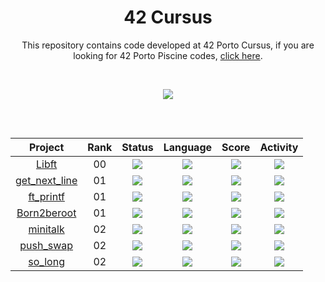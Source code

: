 
<h1 align="center">
	42 Cursus
</h1>

<p align="center">

</p>

<p align="center">
This repository contains code developed at 42 Porto Cursus, if you are looking for 42 Porto Piscine codes, <a href="https://github.com/lbordonal/42-Piscine">click here</a>.
</p>

</br>

<p align="center">
  <img src="https://badge42.vercel.app/api/v2/clacbrcpv01070fkyabnoijyu/stats?cursusId=21&coalitionId=292" />
</p>


##
</br>
<div align="center">

| Project | Rank | Status | Language | Score | Activity |
| :---: | :---: | :---: | :---: | :---: | :---: |
| [Libft](https://github.com/lbordonal/00-Libft) | 00 | <img src="https://img.shields.io/badge/status-done-success?style=flat-square" /> |<img src="https://img.shields.io/github/languages/top/lbordonal/00-Libft?style=flat-square" /> | <img src="https://img.shields.io/badge/score-125%20%2F%20100%20%E2%98%85-9cf?style=flat-square" /> | <img src="https://img.shields.io/github/last-commit/lbordonal/00-Libft?style=flat-square" /> |
| [get_next_line](https://github.com/lbordonal/01-get_next_line) | 01 | <img src="https://img.shields.io/badge/status-done-success?style=flat-square" /> |<img src="https://img.shields.io/github/languages/top/lbordonal/01-get_next_line?style=flat-square" /> | <img src="https://img.shields.io/badge/score-125%20%2F%20100%20%E2%98%85-9cf?style=flat-square" /> | <img src="https://img.shields.io/github/last-commit/lbordonal/01-get_next_line?style=flat-square" /> |
| [ft_printf](https://github.com/lbordonal/01-ft_printf) | 01 | <img src="https://img.shields.io/badge/status-done-success?style=flat-square" /> | <img src="https://img.shields.io/github/languages/top/lbordonal/01-ft_printf?style=flat-square" /> | <img src="https://img.shields.io/badge/score-100%20%2F%20100-success?style=flat-square" /> | <img src="https://img.shields.io/github/last-commit/lbordonal/01-ft_printf?style=flat-square" /> |
| [Born2beroot](https://github.com/lbordonal/01-Born2beroot) | 01 | <img src="https://img.shields.io/badge/status-evaluation%20again-orange?style=flat-square" /> | <img src="https://img.shields.io/github/languages/top/lbordonal/01-Born2beroot?style=flat-square" /> | <img src="https://img.shields.io/badge/score-90%20%2F%20100-success?style=flat-square" /> | <img src="https://img.shields.io/github/last-commit/lbordonal/01-Born2beroot?style=flat-square" /> |
| [minitalk](https://github.com/lbordonal/02-minitalk) | 02 | <img src="https://img.shields.io/badge/status-done-success?style=flat-square" /> | <img src="https://img.shields.io/github/languages/top/lbordonal/02-minitalk?style=flat-square" /> | <img src="https://img.shields.io/badge/score-125%20%2F%20100%20%E2%98%85-9cf?style=flat-square" /> | <img src="https://img.shields.io/github/last-commit/lbordonal/02-minitalk?style=flat-square" /> |
| [push_swap](https://github.com/lbordonal/02-push_swap) | 02 | <img src="https://img.shields.io/badge/status-in%20progress-yellow?style=flat-square" /> | <img src="https://img.shields.io/github/languages/top/lbordonal/02-push_swap?style=flat-square" /> | <img src="https://img.shields.io/badge/score-not%20submitted-red?style=flat-square" /> | <img src="https://img.shields.io/github/last-commit/lbordonal/02-push_swap?style=flat-square" /> |
| [so_long](https://github.com/lbordonal/02-so_long) | 02 | <img src="https://img.shields.io/badge/status-not%20registered%20yet-blueviolet?style=flat-square" /> | <img src="https://img.shields.io/github/languages/top/lbordonal/02-so_long?style=flat-square" /> | <img src="https://img.shields.io/badge/score-not%20submitted-red?style=flat-square" /> | <img src="https://img.shields.io/github/last-commit/lbordonal/02-so_long?style=flat-square" /> |
</div>


